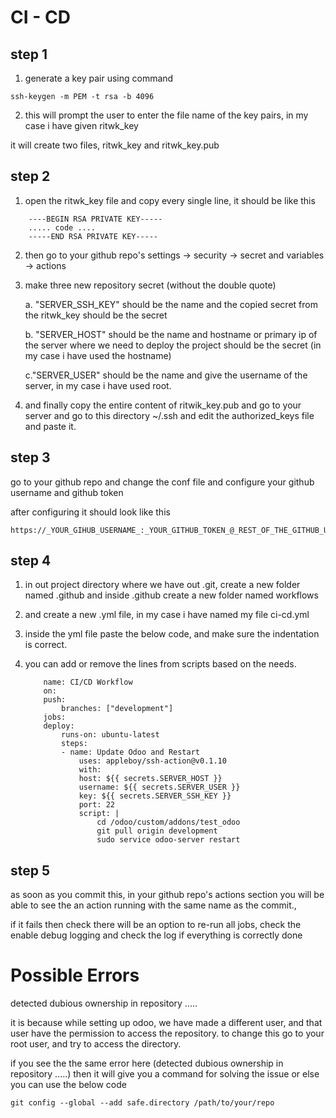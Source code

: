 # CI - CD

## step 1

1. generate a key pair using command

```
ssh-keygen -m PEM -t rsa -b 4096
```

2. this will prompt the user to enter the file name of the key pairs, in my case i have given ritwk_key

it will create two files, ritwk_key and ritwk_key.pub

## step 2

1. open the ritwk_key file and copy every single line, it should be like this

```
    ----BEGIN RSA PRIVATE KEY-----
    ..... code ....
    -----END RSA PRIVATE KEY-----
```

2. then go to your github repo's settings -> security -> secret and variables -> actions

3. make three new repository secret (without the double quote)

   a. "SERVER_SSH_KEY" should be the name and the copied secret from the ritwk_key should be the secret

   b. "SERVER_HOST" should be the name and hostname or primary ip of the server where we need to deploy the project should be the secret (in my case i have used the hostname)

   c."SERVER_USER" should be the name and give the username of the server, in my case i have used root.

4. and finally copy the entire content of ritwik_key.pub and go to your server and go to this directory ~/.ssh and edit the authorized_keys file and paste it.

## step 3

go to your github repo and change the conf file and configure your github username and github token

after configuring it should look like this

```
https://_YOUR_GIHUB_USERNAME_:_YOUR_GITHUB_TOKEN_@_REST_OF_THE_GITHUB_URL
```

## step 4

1. in out project directory where we have out .git, create a new folder named .github and inside .github create a new folder named workflows
2. and create a new .yml file, in my case i have named my file ci-cd.yml

3. inside the yml file paste the below code, and make sure the indentation is correct.

4. you can add or remove the lines from scripts based on the needs.

   ```
       name: CI/CD Workflow
       on:
       push:
           branches: ["development"]
       jobs:
       deploy:
           runs-on: ubuntu-latest
           steps:
           - name: Update Odoo and Restart
               uses: appleboy/ssh-action@v0.1.10
               with:
               host: ${{ secrets.SERVER_HOST }}
               username: ${{ secrets.SERVER_USER }}
               key: ${{ secrets.SERVER_SSH_KEY }}
               port: 22
               script: |
                   cd /odoo/custom/addons/test_odoo
                   git pull origin development
                   sudo service odoo-server restart

   ```

## step 5

as soon as you commit this, in your github repo's actions section you will be able to see the an action running with the same name as the commit.,

if it fails then check there will be an option to re-run all jobs, check the enable debug logging and check the log if everything is correctly done

# Possible Errors

detected dubious ownership in repository .....

it is because while setting up odoo, we have made a different user, and that user have the permission to access the repository. to change this go to your root user, and try to access the directory.

if you see the the same error here
(detected dubious ownership in repository .....)
then it will give you a command for solving the issue or else you can use the below code

```
git config --global --add safe.directory /path/to/your/repo
```
